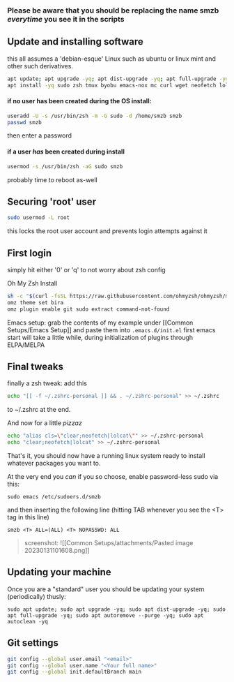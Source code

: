 ### Please be aware that you should be replacing the name smzb *everytime* you see it in the scripts

## Update and installing software

this all assumes a 'debian-esque' Linux such as ubuntu or linux mint and other such derivatives.
```bash
apt update; apt upgrade -yq; apt dist-upgrade -yq; apt full-upgrade -yq; apt autoremove --purge -yq; apt autoclean -yq
apt install -yq sudo zsh tmux byobu emacs-nox mc curl wget neofetch lolcat git htop
```

#### if no user has been created during the OS install:
```sh
useradd -U -s /usr/bin/zsh -m -G sudo -d /home/smzb smzb
passwd smzb
```

then enter a password

#### if a user *has* been created during install

```sh
usermod -s /usr/bin/zsh -aG sudo smzb
```

probably time to reboot as-well

## Securing 'root' user

```bash
sudo usermod -L root
```
this locks the root user account and prevents login attempts against it

## First login
simply hit either '0' or 'q' to not worry about zsh config

Oh My Zsh Install
```zsh
sh -c "$(curl -fsSL https://raw.githubusercontent.com/ohmyzsh/ohmyzsh/master/tools/install.sh)"
omz theme set bira
omz plugin enable git sudo extract command-not-found
```

Emacs setup:
grab the contents of my example under [[Common Setups/Emacs Setup]] and paste them into `.emacs.d/init.el`
first emacs start will take a little while, during initialization of plugins through ELPA/MELPA

## Final tweaks

finally a zsh tweak: add this 
```sh
echo "[[ -f ~/.zshrc-personal ]] && . ~/.zshrc-personal" >> ~/.zshrc
```

to ~/.zshrc at the end.

And now for a little *pizzaz*
```bash
echo "alias cls=\"clear;neofetch|lolcat\"" >> ~/.zshrc-personal
echo "clear;neofetch|lolcat" >> ~/.zshrc-personal
```

That's it, you should now have a running linux system ready to install whatever packages you want to.

At the very end you *can* if you so choose, enable password-less sudo via this:
```shell
sudo emacs /etc/sudoers.d/smzb
```
and then inserting the following line (hitting TAB whenever you see the \<T> tag in this line)
```shell
smzb <T> ALL=(ALL) <T> NOPASSWD: ALL
```

> screenshot: ![[Common Setups/attachments/Pasted image 20230131101608.png]]

## Updating your machine
Once you are a "standard" user you should be updating your system (periodically) thusly:
```shell
sudo apt update; sudo apt upgrade -yq; sudo apt dist-upgrade -yq; sudo apt full-upgrade -yq; sudo apt autoremove --purge -yq; sudo apt autoclean -yq
```

## Git settings
```sh
git config --global user.email "<email>"
git config --global user.name "<Your full name>"
git config --global init.defaultBranch main
```